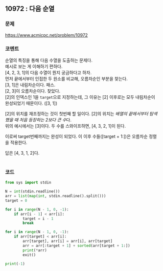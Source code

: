 ## 10972 : 다음 순열
### 문제
https://www.acmicpc.net/problem/10972
### 코멘트
순열의 특징을 통해 다음 수열을 도출하는 문제다. <br>
예시로 보는 게 이해하기 편하다. <br>
[4, 2, 3, 1]의 다음 수열이 뭔지 궁금하다고 하자. <br>
먼저 끝에서부터 인접한 두 원소를 비교해, 오름차순인 부분을 찾는다. <br>
[3, 1]은 내림차순이다. 패스. <br>
[2, 3]이 오름차순이다. 찾았다. <br>
[2]의 인덱스인 1을 `target`으로 지정하는데, 그 이유는 [2] 이후로는 모두 내림차순이 완성되었기 때문이다. ([3, 1]) <br>

[2]의 위치를 재조정하는 것이 첫번째 할 일이다. [2]의 위치는 *배열의 끝에서부터 탐색했을 때 처음 등장하는 2보다 큰 수*다. <br>
위의 예시에서는 [3]이다. 두 수를 스와이프하면, [4, 3, 2, 1]이 된다. <br>

이로써 target번째까지는 완성이 되었다. 이 이후 수들([target + 1:])은 오름차순 정렬을 적용한다. <br>

답은 [4, 3, 1, 2]다. <br> <br>

### 코드
```python
from sys import stdin

N = int(stdin.readline())
arr = list(map(int, stdin.readline().split()))
target = 0

for i in range(N - 1, 0, -1):
    if arr[i - 1] < arr[i]:
        target = i - 1
        break

for i in range(N - 1, 0, -1):
    if arr[target] < arr[i]:
        arr[target], arr[i] = arr[i], arr[target]
        arr = arr[:target + 1] + sorted(arr[target + 1:])
        print(*arr)
        exit()

print(-1)
```


